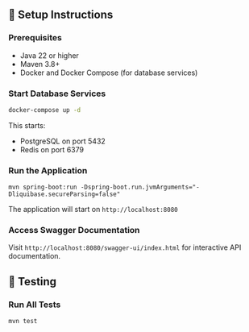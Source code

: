 ## 🔧 Setup Instructions

### Prerequisites
- Java 22 or higher
- Maven 3.8+
- Docker and Docker Compose (for database services)

### Start Database Services
```bash
docker-compose up -d
```

This starts:
- PostgreSQL on port 5432
- Redis on port 6379

### Run the Application

`
mvn spring-boot:run -Dspring-boot.run.jvmArguments="-Dliquibase.secureParsing=false"
`

The application will start on `http://localhost:8080`

### Access Swagger Documentation
Visit `http://localhost:8080/swagger-ui/index.html` for interactive API documentation.

## 🧪 Testing

### Run All Tests
```bash
mvn test
```